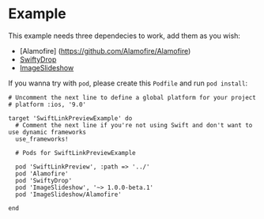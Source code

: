 # Example

This example needs three dependecies to work, add them as you wish:

- [Alamofire] (https://github.com/Alamofire/Alamofire)
- [SwiftyDrop](https://github.com/morizotter/SwiftyDrop)
- [ImageSlideshow](https://github.com/zvonicek/ImageSlideshow)


If you wanna try with `pod`, please create this `Podfile` and run `pod install`:

```
# Uncomment the next line to define a global platform for your project
# platform :ios, '9.0'

target 'SwiftLinkPreviewExample' do
  # Comment the next line if you're not using Swift and don't want to use dynamic frameworks
  use_frameworks!

  # Pods for SwiftLinkPreviewExample

  pod 'SwiftLinkPreview', :path => '../'
  pod 'Alamofire'
  pod 'SwiftyDrop'
  pod 'ImageSlideshow', '~> 1.0.0-beta.1'
  pod 'ImageSlideshow/Alamofire'

end
```